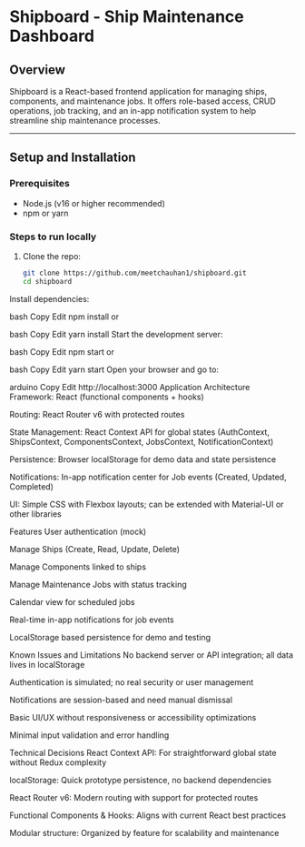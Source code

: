 # Shipboard - Ship Maintenance Dashboard

## Overview
Shipboard is a React-based frontend application for managing ships, components, and maintenance jobs. It offers role-based access, CRUD operations, job tracking, and an in-app notification system to help streamline ship maintenance processes.

---

## Setup and Installation

### Prerequisites
- Node.js (v16 or higher recommended)
- npm or yarn

### Steps to run locally

1. Clone the repo:
   ```bash
   git clone https://github.com/meetchauhan1/shipboard.git
   cd shipboard
Install dependencies:

bash
Copy
Edit
npm install
or

bash
Copy
Edit
yarn install
Start the development server:

bash
Copy
Edit
npm start
or

bash
Copy
Edit
yarn start
Open your browser and go to:

arduino
Copy
Edit
http://localhost:3000
Application Architecture
Framework: React (functional components + hooks)

Routing: React Router v6 with protected routes

State Management: React Context API for global states (AuthContext, ShipsContext, ComponentsContext, JobsContext, NotificationContext)

Persistence: Browser localStorage for demo data and state persistence

Notifications: In-app notification center for Job events (Created, Updated, Completed)

UI: Simple CSS with Flexbox layouts; can be extended with Material-UI or other libraries

Features
User authentication (mock)

Manage Ships (Create, Read, Update, Delete)

Manage Components linked to ships

Manage Maintenance Jobs with status tracking

Calendar view for scheduled jobs

Real-time in-app notifications for job events

LocalStorage based persistence for demo and testing

Known Issues and Limitations
No backend server or API integration; all data lives in localStorage

Authentication is simulated; no real security or user management

Notifications are session-based and need manual dismissal

Basic UI/UX without responsiveness or accessibility optimizations

Minimal input validation and error handling

Technical Decisions
React Context API: For straightforward global state without Redux complexity

localStorage: Quick prototype persistence, no backend dependencies

React Router v6: Modern routing with support for protected routes

Functional Components & Hooks: Aligns with current React best practices

Modular structure: Organized by feature for scalability and maintenance




